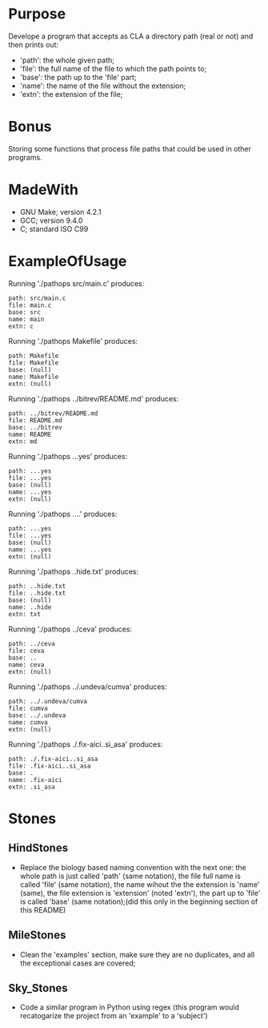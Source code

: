 # Purpose
Develope a program that accepts as CLA a directory path (real or not) and then prints out:
- 'path': the whole given path;
- 'file': the full name of the file to which the path points to;
- 'base': the path up to the 'file' part;
- 'name': the name of the file without the extension;
- 'extn': the extension of the file;
# Bonus
Storing some functions that process file paths that could be used in other programs.
# MadeWith
- GNU Make; version 4.2.1
- GCC; version 9.4.0
- C; standard ISO C99
# ExampleOfUsage
Running './pathops src/main.c' produces:
```
path: src/main.c
file: main.c
base: src
name: main
extn: c
```
Running './pathops Makefile' produces:
```
path: Makefile
file: Makefile
base: (null)
name: Makefile
extn: (null)
```
Running './pathops ../bitrev/README.md' produces:
```
path: ../bitrev/README.md
file: README.md
base: ../bitrev
name: README
extn: md
```
Running './pathops ...yes' produces:
```
path: ...yes
file: ...yes
base: (null)
name: ...yes
extn: (null)
```
Running './pathops ....' produces:
```
path: ...yes
file: ...yes
base: (null)
name: ...yes
extn: (null)
```
Running './pathops ..hide.txt' produces:
```
path: ..hide.txt
file: ..hide.txt
base: (null)
name: ..hide
extn: txt
```
Running './pathops ../ceva' produces:
```
path: ../ceva
file: ceva
base: ..
name: ceva
extn: (null)
```
Running './pathops ../.undeva/cumva' produces:
```
path: ../.undeva/cumva
file: cumva
base: ../.undeva
name: cumva
extn: (null)
```
Running './pathops ./.fix-aici..si_asa' produces:
```
path: ./.fix-aici..si_asa
file: .fix-aici..si_asa
base: .
name: .fix-aici
extn: .si_asa
```
# Stones
## HindStones
- Replace the biology based naming convention with the next one: the whole path is just called 'path' (same notation), the file full name is 
 called 'file' (same notation), the name wihout the the extension is 'name' (same), the file extension is 'extension' (noted 'extn'), the part
 up to 'file' is called 'base' (same notation);(did this only in the beginning section of this README)
## MileStones
- Clean the 'examples' section, make sure they are no duplicates, and all the exceptional cases are covered;
## Sky_Stones
- Code a similar program in Python using regex (this program would recatogarize the project from an 'example' to a 'subject')
